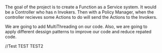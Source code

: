 The goal of the project is to create a Function as a Service system. 
It would be a Controller who has n Invokers. Then with a Policy Manager, when the controller recieves some Actions to do will send the Actions to the Invokers. 

We are going to add MultiThreading on our code. Also, we are going to apply different dessign patterns to improve our code and reduce repated code. 

//Test TEST TEST2